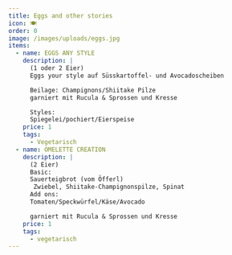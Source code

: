 ```yaml
---
title: Eggs and other stories
icon: 🍽️
order: 0
image: /images/uploads/eggs.jpg
items:
  - name: EGGS ANY STYLE
    description: |
      (1 oder 2 Eier)
      Eggs your style auf Süsskartoffel- und Avocadoscheiben

      Beilage: Champignons/Shiitake Pilze
      garniert mit Rucula & Sprossen und Kresse

      Styles:
      Spiegelei/pochiert/Eierspeise
    price: 1
    tags:
      - Vegetarisch
  - name: OMELETTE CREATION
    description: |
      (2 Eier)
      Basic:
      Sauerteigbrot (vom Öfferl)
       Zwiebel, Shiitake-Champignonspilze, Spinat
      Add ons:
      Tomaten/Speckwürfel/Käse/Avocado

      garniert mit Rucula & Sprossen und Kresse
    price: 1
    tags:
      - vegetarisch
---
```

